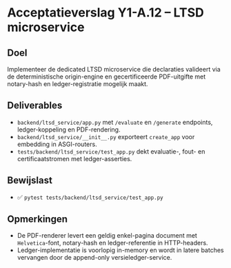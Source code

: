# Acceptatieverslag Y1-A.12 – LTSD microservice

## Doel
Implementeer de dedicated LTSD microservice die declaraties valideert via de deterministische origin-engine en gecertificeerde PDF-uitgifte met notary-hash en ledger-registratie mogelijk maakt.

## Deliverables
- `backend/ltsd_service/app.py` met `/evaluate` en `/generate` endpoints, ledger-koppeling en PDF-rendering.
- `backend/ltsd_service/__init__.py` exporteert `create_app` voor embedding in ASGI-routers.
- `tests/backend/ltsd_service/test_app.py` dekt evaluatie-, fout- en certificaatstromen met ledger-asserties.

## Bewijslast
- ✅ `pytest tests/backend/ltsd_service/test_app.py`

## Opmerkingen
- De PDF-renderer levert een geldig enkel-pagina document met `Helvetica`-font, notary-hash en ledger-referentie in HTTP-headers.
- Ledger-implementatie is voorlopig in-memory en wordt in latere batches vervangen door de append-only versieledger-service.
